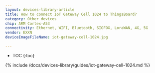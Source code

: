 ```yaml
---
layout: devices-library-article
title: How to connect IoT Gateway Cell 1024 to ThingsBoard?
category: Other devices
chip: ARM Cortex-A53
connectivity: Ethernet, WIFI, Bluetooth, SIGFOX, LoraWAN, 4G, 5G
vendor: EXXN
deviceImageFileName: iot-gateway-cell-1024.jpg

---
```


* TOC
{:toc}

{% include /docs/devices-library/guides/iot-gateway-cell-1024.md %}